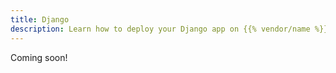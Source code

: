 ```yaml
---
title: Django
description: Learn how to deploy your Django app on {{% vendor/name %}}
---
```


Coming soon!